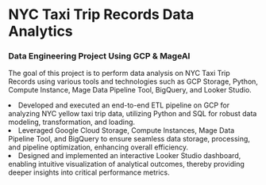 # NYC Taxi Trip Records Data Analytics

### Data Engineering Project Using GCP & MageAI
The goal of this project is to perform data analysis on NYC Taxi Trip Records using various tools and technologies such as GCP Storage, Python, Compute Instance, Mage Data Pipeline Tool, BigQuery, and Looker Studio.

<li>Developed and executed an end-to-end ETL pipeline on GCP for analyzing NYC yellow taxi trip data, utilizing Python and SQL for robust data modeling, transformation, and loading.</li>
<li>Leveraged Google Cloud Storage, Compute Instances, Mage Data Pipeline Tool, and BigQuery to ensure seamless data storage, processing, and pipeline optimization, enhancing overall efficiency.</li>
<li>Designed and implemented an interactive Looker Studio dashboard, enabling intuitive visualization of analytical outcomes, thereby providing deeper insights into critical performance metrics.</li>
